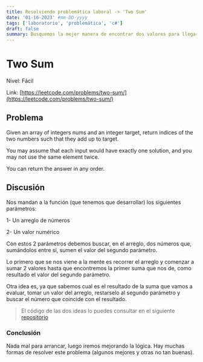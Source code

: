 ```yaml
---
title: Resolviendo problemática laboral -> 'Two Sum'
date: '01-16-2023' #mm-DD-yyyy
tags: ['laboratorio', 'problemática', 'c#']
draft: false
summary: Busquemos la mejor manera de encontrar dos valores para llegar al resultado esperado
---
```


# Two Sum

Nivel: Fácil

Link: [https://leetcode.com/problems/two-sum/](https://leetcode.com/problems/two-sum/)

## Problema

Given an array of integers nums and an integer target, return indices of the two numbers such that they add up to target.

You may assume that each input would have exactly one solution, and you may not use the same element twice.

You can return the answer in any order.

## Discusión

Nos mandan a la función (que tenemos que desarrollar) los siguientes parámetros:

1- Un arreglo de números

2- Un valor numérico

Con estos 2 parámetros debemos buscar, en el arreglo, dos números que, sumándolos entre sí, sumen el valor del segundo parámetro.

Lo primero que se nos viene a la mente es recorrer el arreglo y comenzar a sumar 2 valores hasta que encontremos la primer suma que nos de, como resultado el valor del segundo parámetro.

Otra idea es, ya que sabemos cual es el resultado de la suma que vamos a evaluar, tomar un valor del arreglo, restarselo al segundo parámetro y buscar el número que coincide con el resultado.

> El código de las dos ideas lo puedes consultar en el siguiente [repositorio](https://github.com/iiencinella/twoSum)

### Conclusión

Nada mal para arrancar, luego iremos mejorando la lógica. Hay muchas formas de resolver este problema (algunos mejores y otras no tan buenas).
